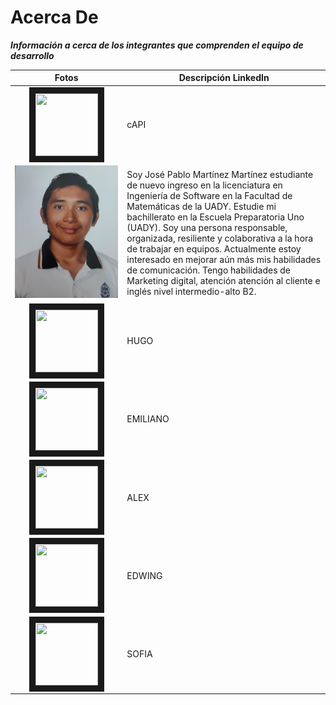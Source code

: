 # Acerca De
_**Información a cerca de los integrantes que comprenden el equipo de desarrollo**_

| Fotos    | Descripción LinkedIn |
| :----------: | ---------- | 
|<img src="https://images.unsplash.com/photo-1415604934674-561df9abf539?ixlib=rb-1.2.1&ixid=eyJhcHBfaWQiOjEyMDd9&auto=format&fit=crop&w=2772&q=80" width="100" height="100" border="10"/>            | cAPI |
|<img src="https://github.com/hjanssena/FIS-Proyecto/blob/bcd556ce2a859931295c1e472d012e36a3833b53/Assets/Foto%20JPabloMtz.jpeg"/>                  |Soy José Pablo Martínez Martínez estudiante de nuevo ingreso en la licenciatura en Ingeniería de Software en la Facultad de Matemáticas de la UADY. Estudie mi bachillerato en la Escuela Preparatoria Uno (UADY). Soy una persona responsable, organizada, resiliente y colaborativa a la hora de trabajar en equipos. Actualmente estoy interesado en mejorar aún más mis habilidades de comunicación. Tengo habilidades de Marketing digital, atención atención al cliente e inglés nivel intermedio-alto B2. |
|<img src="https://images.unsplash.com/photo-1415604934674-561df9abf539?ixlib=rb-1.2.1&ixid=eyJhcHBfaWQiOjEyMDd9&auto=format&fit=crop&w=2772&q=80" width="100" height="100" border="10"/>                  |HUGO  | 
|<img src="https://images.unsplash.com/photo-1415604934674-561df9abf539?ixlib=rb-1.2.1&ixid=eyJhcHBfaWQiOjEyMDd9&auto=format&fit=crop&w=2772&q=80" width="100" height="100" border="10"/>                  |EMILIANO  |
|<img src="https://images.unsplash.com/photo-1415604934674-561df9abf539?ixlib=rb-1.2.1&ixid=eyJhcHBfaWQiOjEyMDd9&auto=format&fit=crop&w=2772&q=80" width="100" height="100" border="10"/>                  | ALEX |
|<img src="https://images.unsplash.com/photo-1415604934674-561df9abf539?ixlib=rb-1.2.1&ixid=eyJhcHBfaWQiOjEyMDd9&auto=format&fit=crop&w=2772&q=80" width="100" height="100" border="10"/>                  |EDWING  |
|<img src="https://images.unsplash.com/photo-1415604934674-561df9abf539?ixlib=rb-1.2.1&ixid=eyJhcHBfaWQiOjEyMDd9&auto=format&fit=crop&w=2772&q=80" width="100" height="100" border="10"/>                  | SOFIA |